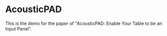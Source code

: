 # AcousticPAD

This is the demo for the paper of "AcousticPAD: Enable Your Table to be an Input Panel".
